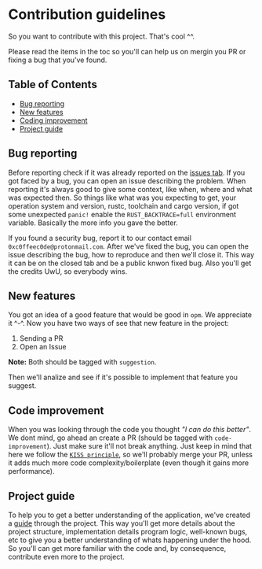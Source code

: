 # Contribution guidelines

So you want to contribute with this project. That's cool ^^.

Please read the items in the toc so you'll can help us on mergin you PR or fixing a bug that you've found.

## Table of Contents
  - [Bug reporting](#bug-reporting)
  - [New features](#new-features)
  - [Coding improvement](#code-improvement)
  - [Project guide](#project-internals)


## Bug reporting
 Before reporting check if it was already reported on the [issues tab](https://github.com/0xc0ffeec0de/opm/issues).
 If you got faced by a bug, you can open an issue describing the problem. When reporting it's always good to give some context, like when, where and what was expected then.
 So things like what was you expecting to get, your operation system and version, rustc, toolchain and cargo version, if got some unexpected `panic!` enable the `RUST_BACKTRACE=full` environment variable.
 Basically the more info you gave the better.
 
 If you found a security bug, report it to our contact email `0xc0ffeec0de@protonmail.com`. After we've fixed the bug, you can open the issue describing the bug, how to reproduce and then we'll close it.
 This way it can be on the closed tab and be a public knwon fixed bug. Also you'll get the credits UwU, so everybody wins.
 
## New features
  You got an idea of a good feature that would be good in `opm`. We appreciate it ^-^.
  Now you have two ways of see that new feature in the project:
  1. Sending a PR
  2. Open an Issue
  
  **Note:** Both should be tagged with `suggestion`.
  
  Then we'll analize and see if it's possible to implement that feature you suggest.
 
## Code improvement
  When you was looking through the code you thought _"I can do this better"_. We dont mind, go ahead an create a PR (should be tagged with `code-improvement`).
  Just make sure it'll not break anything. Just keep in mind that here we follow the [`KISS principle`](https://en.wikipedia.org/wiki/KISS_principle),
  so we'll probably merge your PR, unless it adds much more code complexity/boilerplate (even though it gains more performance).
  
## Project guide
  To help you to get a better understanding of the application, we've created a [guide](https://github.com) through the project. This way you'll get more details about the project structure, implementation details program logic, well-known bugs, etc to give you a better understanding of whats happening under the hood.
  So you'll can get more familiar with the code and, by consequence, contribute even more to the project.
  
